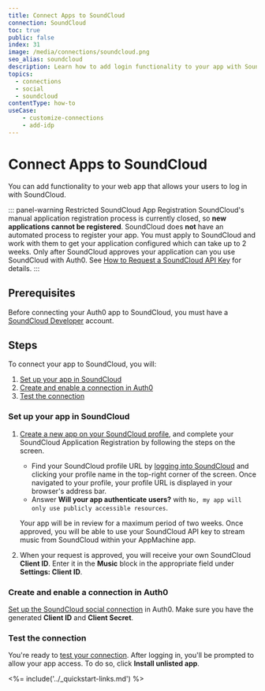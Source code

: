 ```yaml
---
title: Connect Apps to SoundCloud
connection: SoundCloud
toc: true
public: false
index: 31
image: /media/connections/soundcloud.png
seo_alias: soundcloud
description: Learn how to add login functionality to your app with SoundCloud. You will need to obtain a Client Id and Client Secret for SoundCloud.
topics:
  - connections
  - social
  - soundcloud
contentType: how-to
useCase:
    - customize-connections
    - add-idp
---
```


# Connect Apps to SoundCloud

You can add functionality to your web app that allows your users to log in with SoundCloud. 

::: panel-warning Restricted SoundCloud App Registration
SoundCloud's manual application registration process is currently closed, so **new applications cannot be registered**. SoundCloud does **not** have an automated process to register your app. You must apply to SoundCloud and work with them to get your application configured which can take up to 2 weeks. Only after SoundCloud approves your application can you use SoundCloud with Auth0. See [How to Request a SoundCloud API Key](https://support.appmachine.com/hc/en-us/articles/115000057244-How-to-request-a-SoundCloud-API-key) for details.
:::

## Prerequisites

Before connecting your Auth0 app to SoundCloud, you must have a [SoundCloud Developer](http://developers.soundcloud.com/) account.

## Steps

To connect your app to SoundCloud, you will:

1. [Set up your app in SoundCloud](#set-up-your-app-in-soundcloud)
2. [Create and enable a connection in Auth0](#create-and-enable-a-connection-in-auth0)
3. [Test the connection](#test-the-connection)

### Set up your app in SoundCloud

1. [Create a new app on your SoundCloud profile](https://soundcloud.com/you/apps/new), and complete your SoundCloud Application Registration by following the steps on the screen.
    * Find your SoundCloud profile URL by [logging into SoundCloud](https://soundcloud.com/) and clicking your profile name in the top-right corner of the screen. Once navigated to your profile, your profile URL is displayed in your browser's address bar.
    * Answer **Will your app authenticate users?** with `No, my app will only use publicly accessible resources`.

    Your app will be in review for a maximum period of two weeks. Once approved, you will be able to use your SoundCloud API key to stream music from SoundCloud within your AppMachine app. 

2. When your request is approved, you will receive your own SoundCloud **Client ID**. Enter it in the **Music** block in the appropriate field under **Settings: Client ID**.

### Create and enable a connection in Auth0

[Set up the SoundCloud social connection](/dashboard/guides/connections/set-up-connections-social) in Auth0. Make sure you have the generated **Client ID** and **Client Secret**.

### Test the connection

You're ready to [test your connection](/dashboard/guides/connections/test-connections-social). After logging in, you'll be prompted to allow your app access. To do so, click **Install unlisted app**.

<%= include('../_quickstart-links.md') %>

